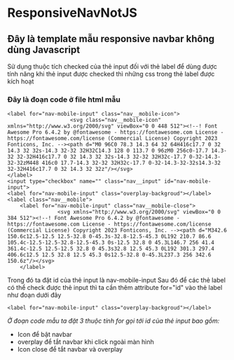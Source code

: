 # ResponsiveNavNotJS

## Đây là template mẫu responsive navbar không dùng Javascript

Sử dụng thuộc tích checked của thẻ input đối với thẻ label để dùng được tính năng khi thẻ input được checked thì những css trong thẻ label được kích hoạt

### Đây là đoạn code ở file html mẫu
```
<label for="nav-mobile-input" class="nav__mobile-icon">
                    <svg class="nav__mobile-icon" xmlns="http://www.w3.org/2000/svg" viewBox="0 0 448 512"><!--! Font Awesome Pro 6.4.2 by @fontawesome - https://fontawesome.com License - https://fontawesome.com/license (Commercial License) Copyright 2023 Fonticons, Inc. --><path d="M0 96C0 78.3 14.3 64 32 64H416c17.7 0 32 14.3 32 32s-14.3 32-32 32H32C14.3 128 0 113.7 0 96zM0 256c0-17.7 14.3-32 32-32H416c17.7 0 32 14.3 32 32s-14.3 32-32 32H32c-17.7 0-32-14.3-32-32zM448 416c0 17.7-14.3 32-32 32H32c-17.7 0-32-14.3-32-32s14.3-32 32-32H416c17.7 0 32 14.3 32 32z"/></svg>
</label>
<input type="checkbox" name="" class="nav__input" id="nav-mobile-input">
<label for="nav-mobile-input" class="overplay-backgroud"></label>
<label class="nav__mobile">
    <label for="nav-mobile-input" class="nav__mobile-close">
                <svg xmlns="http://www.w3.org/2000/svg" viewBox="0 0 384 512"><!--! Font Awesome Pro 6.4.2 by @fontawesome - https://fontawesome.com License - https://fontawesome.com/license (Commercial License) Copyright 2023 Fonticons, Inc. --><path d="M342.6 150.6c12.5-12.5 12.5-32.8 0-45.3s-32.8-12.5-45.3 0L192 210.7 86.6 105.4c-12.5-12.5-32.8-12.5-45.3 0s-12.5 32.8 0 45.3L146.7 256 41.4 361.4c-12.5 12.5-12.5 32.8 0 45.3s32.8 12.5 45.3 0L192 301.3 297.4 406.6c12.5 12.5 32.8 12.5 45.3 0s12.5-32.8 0-45.3L237.3 256 342.6 150.6z"/></svg>
    </label>
```
Trong đó ta đặt id của thẻ input là nav-mobile-input
Sau đó để các thẻ label có thể check được thẻ input thì ta cần thêm attribute for="id" vào thẻ label như đoạn dưới đây

`<label for="nav-mobile-input" class="overplay-backgroud"></label>`

_Ở đoạn code mẫu ta đặt 3 thuộc tính for gọi tới id của thẻ input bao gồm:_
- Icon để bật navbar
- overplay để tắt navbar khi click ngoài màn hình
- Icon close để tắt navbar và overplay